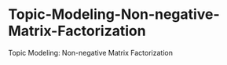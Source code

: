 # Topic-Modeling-Non-negative-Matrix-Factorization
Topic Modeling: Non-negative Matrix Factorization
